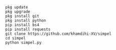     pkg update
    pkg upgrade
    pkg install git
    pkg install python
    pip install bs4
    pip install requests 
    git clone https://github.com/khamdihi-XV/simpel
    cd simpel
    python simpel.py
